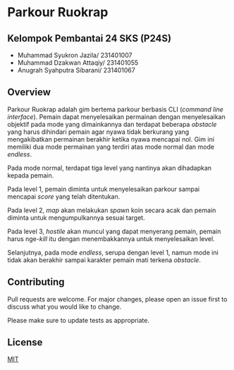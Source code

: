 # Parkour Ruokrap


## Kelompok Pembantai 24 SKS (P24S)
- Muhammad Syukron Jazila/ 231401007
- Muhammad Dzakwan Attaqiy/ 231401055
- Anugrah Syahputra Sibarani/ 231401067

## Overview
Parkour Ruokrap adalah gim bertema parkour berbasis CLI (_command line interface_). Pemain dapat menyelesaikan permainan dengan menyelesaikan objektif pada mode yang dimainkannya dan terdapat beberapa _obstacle_ yang harus dihindari pemain agar nyawa tidak berkurang yang mengakibatkan permainan berakhir ketika nyawa mencapai nol. Gim ini memiliki dua mode permainan yang terdiri atas mode normal dan mode _endless_.

Pada mode normal, terdapat tiga level yang nantinya akan dihadapkan kepada pemain. 

Pada level 1, pemain diminta untuk menyelesaikan parkour sampai mencapai _score_ yang telah ditentukan.

Pada level 2, _map_ akan melakukan _spawn_ koin secara acak dan pemain diminta untuk mengumpulkannya sesuai target.

Pada level 3, _hostile_ akan muncul yang dapat menyerang pemain, pemain harus nge-_kill_ itu dengan menembakkannya untuk menyelesaikan level.

Selanjutnya, pada mode _endless_, serupa dengan level 1, namun mode ini tidak akan berakhir sampai karakter pemain mati terkena _obstacle_.
## Contributing

Pull requests are welcome. For major changes, please open an issue first
to discuss what you would like to change.

Please make sure to update tests as appropriate.

## License

[MIT](https://github.com/syukronJazila/parkour-ruokrap/blob/main/LICENSE)
